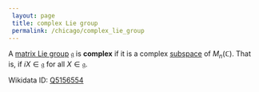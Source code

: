 ```yaml
---
 layout: page
 title: complex Lie group
 permalink: /chicago/complex_lie_group
---
```

A [matrix Lie group](https://mathgloss.github.io/MathGloss/matrix_Lie_group) $\mathfrak g$ is **complex** if it is a complex [subspace](https://mathgloss.github.io/MathGloss/vector_subspace) of $M_n(\mathbb C)$. That is, if $iX\in \mathfrak g$ for all $X\in \mathfrak g$. 

Wikidata ID: [Q5156554](https://www.wikidata.org/wiki/Q5156554)
